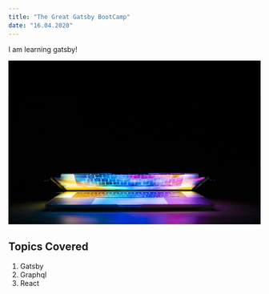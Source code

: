 ```yaml
---
title: "The Great Gatsby BootCamp"
date: "16.04.2020"
---
```

I am learning gatsby!

![GrassImage](./keyboard.jpg)

## Topics Covered
1. Gatsby
2. Graphql
3. React